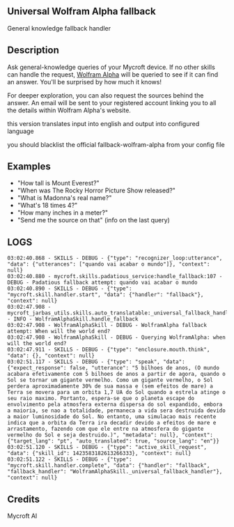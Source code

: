 ## Universal Wolfram Alpha fallback
General knowledge fallback handler

## Description
Ask general-knowledge queries of your Mycroft device.  If no other skills can
handle the request, [Wolfram Alpha](https://wolframalpha.com) will be queried
to see if it can find an answer.  You'll be surprised by how much it knows!

For deeper exploration, you can also request the sources behind the answer.
An email will be sent to your registered account linking you to all the
details within Wolfram Alpha's website.

this version translates input into english and output into configured language

you should blacklist the official fallback-wolfram-alpha from your config file

## Examples
* "How tall is Mount Everest?"
* "When was The Rocky Horror Picture Show released?"
* "What is Madonna's real name?"
* "What's 18 times 4?"
* "How many inches in a meter?"
* "Send me the source on that" (info on the last query)

## LOGS

    03:02:40.868 - SKILLS - DEBUG - {"type": "recognizer_loop:utterance", "data": {"utterances": ["quando vai acabar o mundo"]}, "context": null}
    03:02:40.880 - mycroft.skills.padatious_service:handle_fallback:107 - DEBUG - Padatious fallback attempt: quando vai acabar o mundo
    03:02:40.890 - SKILLS - DEBUG - {"type": "mycroft.skill.handler.start", "data": {"handler": "fallback"}, "context": null}
    03:02:47.908 - mycroft_jarbas_utils.skills.auto_translatable:_universal_fallback_handler:128 - INFO - WolframAlphaSkill.handle_fallback
    03:02:47.908 - WolframAlphaSkill - DEBUG - WolframAlpha fallback attempt: When will the world end?
    03:02:47.908 - WolframAlphaSkill - DEBUG - Querying WolframAlpha: when will the world end?
    03:02:47.911 - SKILLS - DEBUG - {"type": "enclosure.mouth.think", "data": {}, "context": null}
    03:02:51.117 - SKILLS - DEBUG - {"type": "speak", "data": {"expect_response": false, "utterance": "5 bilhoes de anos, (O mundo acabara efetivamente com 5 bilhoes de anos a partir de agora, quando o Sol se tornar um gigante vermelho. Como um gigante vermelho, o Sol perdera aproximadamente 30% de sua massa e (sem efeitos de mare) a Terra se movera para um orbita 1,7 UA do Sol quando a estrela atinge o seu raio maximo. Portanto, espera-se que o planeta escape do envolvimento pela atmosfera externa dispersa do sol expandido, embora a maioria, se nao a totalidade, permaneca a vida sera destruida devido a maior luminosidade do Sol. No entanto, uma simulacao mais recente indica que a orbita da Terra ira decadir devido a efeitos de mare e arrastamento, fazendo com que ele entre na atmosfera do gigante vermelho do Sol e seja destruido.)", "metadata": null}, "context": {"target_lang": "pt", "auto_translated": true, "source_lang": "en"}}
    03:02:51.120 - SKILLS - DEBUG - {"type": "active_skill_request", "data": {"skill_id": 1423583182613266333}, "context": null}
    03:02:51.122 - SKILLS - DEBUG - {"type": "mycroft.skill.handler.complete", "data": {"handler": "fallback", "fallback_handler": "WolframAlphaSkill._universal_fallback_handler"}, "context": null}

## Credits
Mycroft AI
